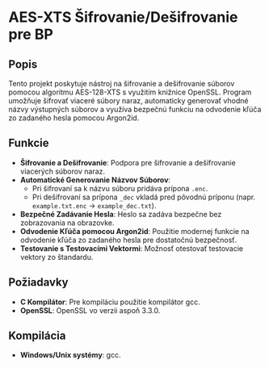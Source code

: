 # AES-XTS Šifrovanie/Dešifrovanie pre BP

## Popis

Tento projekt poskytuje nástroj na šifrovanie a dešifrovanie súborov pomocou algoritmu AES-128-XTS s využitím knižnice OpenSSL. Program umožňuje šifrovať viaceré súbory naraz, automaticky generovať vhodné názvy výstupných súborov a využíva bezpečnú funkciu na odvodenie kľúča zo zadaného hesla pomocou Argon2id.

## Funkcie

- **Šifrovanie a Dešifrovanie**: Podpora pre šifrovanie a dešifrovanie viacerých súborov naraz.
- **Automatické Generovanie Názvov Súborov**:
  - Pri šifrovaní sa k názvu súboru pridáva prípona `.enc`.
  - Pri dešifrovaní sa prípona `_dec` vkladá pred pôvodnú príponu (napr. `example.txt.enc` → `example_dec.txt`).
- **Bezpečné Zadávanie Hesla**: Heslo sa zadáva bezpečne bez zobrazovania na obrazovke.
- **Odvodenie Kľúča pomocou Argon2id**: Použitie modernej funkcie na odvodenie kľúča zo zadaného hesla pre dostatočnú bezpečnosť.
- **Testovanie s Testovacími Vektormi**: Možnosť otestovať testovacie vektory zo štandardu.

## Požiadavky

- **C Kompilátor**: Pre kompiláciu použitie kompilátor gcc.
- **OpenSSL**: OpenSSL vo verzii aspoň 3.3.0.

## Kompilácia

- **Windows/Unix systémy**: gcc.
